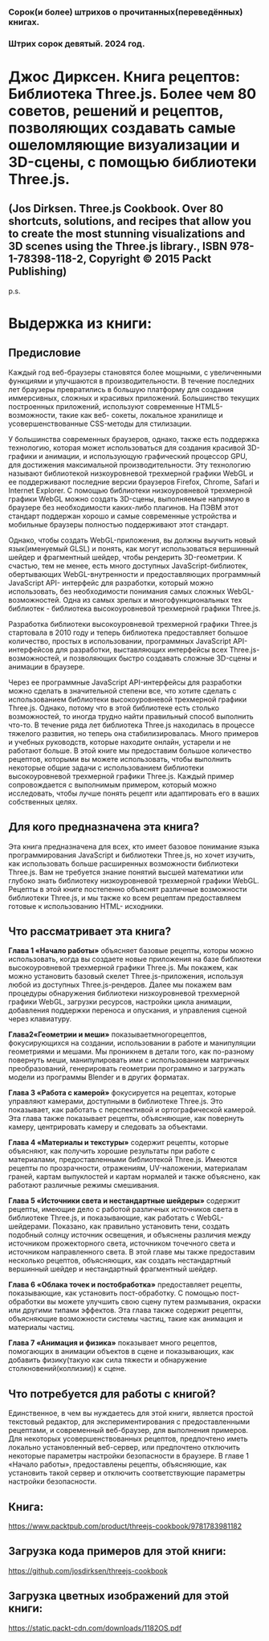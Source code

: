 ### Сорок(и более) штрихов о прочитанных(переведённых) книгах. 
### Штрих сорок девятый. 2024 год.


# Джос Дирксен. Книга рецептов: Библиотека Three.js. Более чем 80 советов, решений и рецептов, позволяющих создавать самые ошеломляющие визуализации и 3D-сцены, с помощью библиотеки Three.js.

## (Jos Dirksen. Three.js Cookbook. Over 80 shortcuts, solutions, and recipes that allow you to create the most stunning visualizations and 3D scenes using the Three.js library., ISBN 978-1-78398-118-2, Copyright © 2015 Packt Publishing)

 
p.s.

# Выдержка из книги:


## Предисловие

Каждый год веб-браузеры становятся более мощными, с увеличенными функциями и улучшаются в производительности. В течение последних лет браузеры превратились в большую платформу для создания иммерсивных, сложных и красивых приложений. Большинство текущих построенных приложений, используют современные HTML5-возможности, такие как веб- сокеты, локальное хранилище и усовершенствованные CSS-методы для стилизации. 

У большинства современных браузеров, однако, также есть поддержка технологию, которая может использоваться для создания красивой 3D-графики и анимации, и использующую графический процессор GPU, для достижения максимальной производительности. Эту технологию называют библиотекой низкоуровневой трехмерной графики WebGL и ее поддерживают последние версии браузеров Firefox, Chrome, Safari и Internet Explorer. С помощью библиотеки низкоуровневой трехмерной графики WebGL можно создать 3D-сцены, выполняемые напрямую в браузере без необходимости каких-либо плагинов. На ПЭВМ этот стандарт поддержан хорошо и самые современные устройства и мобильные браузеры полностью поддерживают этот стандарт. 

Однако, чтобы создать WebGL-приложения, вы должны выучить новый язык(именуемый GLSL) и понять, как могут использоваться вершинный шейдер и фрагментный шейдер, чтобы рендерить 3D-геометрии. К счастью, тем не менее, есть много доступных JavaScript-библиотек, обертывающих WebGL-внутренности и предоставляющих программный JavaScript API- интерфейс для разработки, который можно использовать, без необходимости понимания самых сложных WebGL-возможностей. Одна из самых зрелых и многофункциональных тех библиотек - библиотека высокоуровневой трехмерной графики Three.js. 

Разработка библиотеки высокоуровневой трехмерной графики Three.js стартовала в 2010 году и теперь библиотека предоставляет большое количество, простых в использовании, программных JavaScript API- интерфейсов для разработки, выставляющих интерфейсы всех Three.js- возможностей, и позволяющих быстро создавать сложные 3D-сцены и анимации в браузере. 

Через ее программные JavaScript API-интерфейсы для разработки можно сделать в значительной степени все, что хотите сделать с использованием библиотеки высокоуровневой трехмерной графики Three.js. Однако, потому что в этой библиотеке есть столько возможностей, то иногда трудно найти правильный способ выполнить что-то. В течение ряда лет библиотека Three.js находилась в процессе тяжелого развития, но теперь она стабилизировалась. Много примеров и учебных руководств, которые находите онлайн, устарели и не работают больше. В этой книге мы предоставим большое количество рецептов, которыми вы можете использовать, чтобы выполнить некоторые общие задачи с использованием библиотеки высокоуровневой трехмерной графики Three.js. Каждый пример сопровождается с выполнимым примером, который можно исследовать, чтобы лучше понять рецепт или адаптировать его в ваших собственных целях. 


## Для кого предназначена эта книга?

Эта книга предназначена для всех, кто имеет базовое понимание языка программирования JavaScript и библиотеки Three.js, но хочет изучить, как использовать больше расширенных возможности библиотеки Three.js. Вам не требуется знание понятий высшей математики или глубоко знать библиотеку низкоуровневой трехмерной графики WebGL. Рецепты в этой книге постепенно объяснят различные возможности библиотеки Three.js, и мы также ко всем рецептам предоставляем готовые к использованию HTML- исходники. 
  
 
## Что рассматривает эта книга?

**Глава 1 «Начало работы»** объясняет базовые рецепты, которы можно использовать, когда вы создаете новые приложения на базе библиотеки высокоуровневой трехмерной графики Three.js. Мы покажем, как можно установить базовый скелет Three.js-приложения, используя любой из доступных Three.js-рендеров. Далее мы покажем вам процедуры обнаружения библиотеки низкоуровневой трехмерной графики WebGL, загрузки ресурсов, настройки цикла анимации, добавления поддержки переноса и опускания, и управления сценой через клавиатуру. 
 
**Глава2«Геометрии и меши»** показываетмногорецептов, фокусирующихся на создании, использовании в работе и манипуляции геометриями и мешами. Мы проникнем в детали того, как по-разному повернуть меши, манипулировать ими с использованием матричных преобразований, генерировать геометрии программно и загружать модели из программы Blender и в других форматах. 

**Глава 3 «Работа с камерой»** фокусируется на рецептах, которые управляют камерами, доступными в библиотеке Three.js. Это показывает, как работать с перспективой и ортографической камерой. Эта глава также показывает рецепты, объясняющие, как повернуть камеру, центрировать камеру и следовать за объектами. 

**Глава 4 «Материалы и текстуры»** содержит рецепты, которые объясняют, как получить хорошие результаты при работе с материалами, предоставленными библиотекой Three.js. Имеются рецепты по прозрачности, отражениям, UV-наложении, материалам граней, картам выпуклостей и картам нормалей и также объяснено, как работают различные режимы смешивания. 

**Глава 5 «Источники света и нестандартные шейдеры»** содержит рецепты, имеющие дело с работой различных источников света в библиотеке Three.js, и показывающие, как работать с WebGL-шейдерами. Показано, как правильно установить тени, создать подобный солнцу источник освещения, и объяснены различия между источником прожекторного света, источником точечного света и источником направленного света. В этой главе мы также предоставим несколько рецептов, объясняющих, как создать нестандартный вершинный шейдер и нестандартный фрагментный шейдер. 

**Глава 6 «Облака точек и постобработка»** предоставляет рецепты, показывающие, как установить пост-обработку. С помощью пост-обработки вы можете улучшить свою сцену путем размывания, окраски или другими типами эффектов. Эта глава также содержит рецепты, объясняющие возможности системы частиц, такие как анимация и материалы частиц. 
 
**Глава 7 «Анимация и физика»** показывает много рецептов, помогающих в анимации объектов в сцене и показывающих, как добавить физику(такую как сила тяжести и обнаружение столкновений(коллизии)) к сцене. 


 
## Что потребуется для работы с книгой?

Единственное, в чем вы нуждаетесь для этой книги, является простой текстовый редактор, для экспериментирования с предоставленными рецептами, и современный веб-браузер, для выполнения примеров. Для некоторых усовершенствованных рецептов, предпочтено иметь локально установленный веб-сервер, или предпочтено отключить некоторые параметры настройки безопасности в браузере. В главе 1 «Начало работы», предоставлены рецепты, объясняющие, как установить такой сервер и отключить соответствующие параметры настройки безопасности. 

## Книга:
https://www.packtpub.com/product/threejs-cookbook/9781783981182

## Загрузка кода примеров для этой книги:
https://github.com/josdirksen/threejs-cookbook

## Загрузка цветных изображений для этой книги:
https://static.packt-cdn.com/downloads/1182OS.pdf



